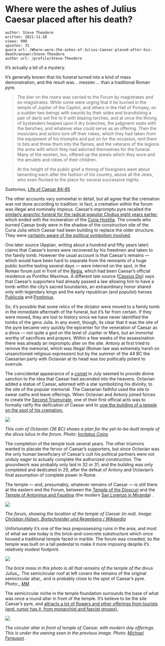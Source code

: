 # Where were the ashes of Julius Caesar placed after his death?

	author: Steve Theodore
	written: 2021-11-28
	views: 990
	upvotes: 31
	quora url: /Where-were-the-ashes-of-Julius-Caesar-placed-after-his-death/answer/Steve-Theodore
	author url: /profile/Steve-Theodore


It’s actually a bit of a mystery.

It’s generally known that his funeral turned into a kind of mass demonstration, and the result was… messier…. than a traditional Roman pyre.

> The bier on the rostra was carried to the Forum by magistrates and ex-magistrates. While some were urging that it be burned in the temple of Jupiter of the Capitol, and others in the Hall of Pompey, on a sudden two beings with swords by their sides and brandishing a pair of darts set fire to it with blazing torches, and at once the throng of bystanders heaped upon it dry branches, the judgment seats with the benches, and whatever else could serve as an offering. Then the musicians and actors tore off their robes, which they had taken from the equipment of his triumphs and put on for the occasion, rent them to bits and threw them into the flames, and the veterans of the legions the arms with which they had adorned themselves for the funeral. Many of the women, too, offered up the jewels which they wore and the amulets and robes of their children.

> At the height of the public grief a throng of foreigners went about lamenting each after the fashion of his country, above all the Jews, who even flocked to the place for several successive nights.

Suetonius, [Life of Caesar 84–85](https://penelope.uchicago.edu/Thayer/E/Roman/Texts/Suetonius/12Caesars/Julius*.html)

The other accounts vary somewhat in detail, but all agree that the cremation was not done according to tradition: in fact, a cremation within the forum was illegal and nominally impious. Caesar’s impromptu pyre recalled the [similarly anarchic funeral for the radical populist Clodius eight years earlier](https://imperiumromanum.pl/en/curiosities/death-of-clodius-and-riots-in-rome/), which ended with the incineration of the [Curia Hostilia](https://en.wikipedia.org/wiki/Curia_Hostilia). The crowds who burned Caesar body were in the shadow of the construction site of the Curia Julia which Caesar had been building to replace the older structure. They were [certainly aware of the political symbolism involved](https://www.academia.edu/11096308/Topography_and_Ideology_Caesars_Monument_and_the_Aedes_Divi_Julii_in_Augustan_Rome).

One later source (Appian, writing about a hundred and fifty years later) claims that Caesar’s bones were recovered by his freedmen and taken to the family tomb. However the usual account is that Caesar’s remains — which would have been hard to separate from the remnants of a huge public bonfire lasting several days — were interred on the spot, in the Roman forum just in front of the [Regia](https://en.wikipedia.org/wiki/Regia), which had been Caesar’s official residence as Pontifex Maximus. A different late source ([Cassius Dio](https://penelope.uchicago.edu/Thayer/e/roman/texts/cassius_dio/44*.html)) says that Caesar’s supporters had already passed a law allowing him to have a tomb within the city’s sacred boundaries, an extraordinary honor shared only with legendary kings and the early republican (and populist) heroes [Publicola](https://en.wikipedia.org/wiki/Publius_Valerius_Poplicola#Death) and [Postimius](https://en.wikipedia.org/wiki/Publius_Postumius_Tubertus).

So, it’s possible that some relics of the dictator were moved to a family tomb in the immediate aftermath of the funeral, but it’s far from certain. If they were moved, they are lost to history since we have never identified the tombs of the gens Julia. In any event, though, its clear that it was the site of the pyre became very quickly the epicenter for the veneration of Caesar as a _divus —_ not quite a god on the level of Jupiter or Mars, but an immortal worthy of sacrifices and prayers. Within a few weeks of the assassination there was already an impromptu alter on the site. Antony at first tried to remove the memorial, which was illegal (Roman law was extremely harsh on unsanctioned religious expression) but by the summer of the 44 BC the Caesarian party with Octavian at its head was too politically potent to overrule.

The coincidental appearance of a [comet](https://en.wikipedia.org/wiki/Caesar%27s_Comet) in July seemed to provide divine sanction to the idea that Caesar had ascended into the heavens. Octavian added a statue of Caesar, adorned with a star symbolizing his divinity, to the site of the popular memorial. The Caesarian faithful used the site to swear oaths and leave offerings. When Octavian and Antony joined forces to create the [Second Triumvirate](https://en.wikipedia.org/wiki/Second_Triumvirate), one of their first official acts was to formally ratify the deification of Caesar and to [vow the building of a temple on the spot of his cremation.](https://en.wikipedia.org/wiki/Temple_of_Caesar)

![](https://qph.fs.quoracdn.net/main-qimg-4c8e26062d1c25259bfe99144440c4f5-lq)

_This coin of Octavian (36 BC) shows a plan for the yet-to-be-built temple of the divus Iulius in the forum. Photo:_ _[Incitatus Coins](https://www.vcoins.com/en/stores/incitatus_coins/79/product/octavian_ar_silver_denarius_temple_of_divus_julius_caesar_statue_within_comet_above/938273/Default.aspx)_ 

The completion of the temple took several years. The other triumvirs wanted to placate the fervor of Caesar’s supporters, but since Octavian was the only human beneficiary of Caesar’s cult his political partners were not unduly eager to actually complete the authorized construction. The groundwork was probably only laid in 32 or 31, and the building was only completed and dedicated in 29, after the defeat of Antony and Octavian’s final assumption of complete power in Rome.

The temple — and, presumably, whatever remains of Caesar — is still there at the eastern end the Forum, between the [Temple of the Dioscuri](https://en.wikipedia.org/wiki/Temple_of_Castor_and_Pollux) and the [Temple of Antoninus and Faustina](https://en.wikipedia.org/wiki/Temple_of_Antoninus_and_Faustina) (the modern [San Lorenzo in Miranda](https://romanchurches.fandom.com/wiki/San_Lorenzo_in_Miranda)) .

![](https://qph.fs.quoracdn.net/main-qimg-940a66bde4ee7200acf8a21d9d208b1c-lq)

_The forum, showing the location of the temple of Caesar (in red). Image:_ _[Christian Hülsen, Bretschneider und Regenberg / Wikipedia](https://en.wikipedia.org/wiki/Temple_of_Caesar#/media/File:ForumRomanumTemplumDiviIuliPlan.jpg)_ 

Unfortunately it’s one of the less prepossessing ruins in the area, and most of what we see today is the brick-and-concrete substructure which once housed a traditional temple faced in marble. The forum was crowded, so the temple was built on a tall pedestal to make it more imposing despite it’s relatively modest footprint.

![](https://qph.fs.quoracdn.net/main-qimg-5e1d2d2e4572e9d4d3c6d572fabceb61-lq)

_The brick mass in this photo is all that remains of the temple of the_ divus Julius_. The semicircular roof at left covers the remains of the original semicircular altar,. and is probably close to the spot of Caesar’s pyre. Photo:_ _[MM](https://commons.wikimedia.org/wiki/File:RomaForoRomanoTempioDivoGiulio.JPG)_ 

The semicircular niche in the temple foundation surrounds the base of what was once a round altar in front of the temple. It’s believe to be the site Caesar’s pyre, and [attracts a lot of flowers and other offerings from tourists (and, rumor has it, from monarchist and fascist groups).](http://www.mmdtkw.org/VTempleCaesar.html)

![](https://qph.fs.quoracdn.net/main-qimg-32725eca6166ffbbcfd41929a37efc03-lq)

_The circular altar in front of temple of Caesar, with modern day offerings. This is under the awning seen in the previous image. Photo:_ _[Michael Ferguson](https://whatucinrome.wordpress.com/2012/10/11/caesars-grave/)_ _._ 

